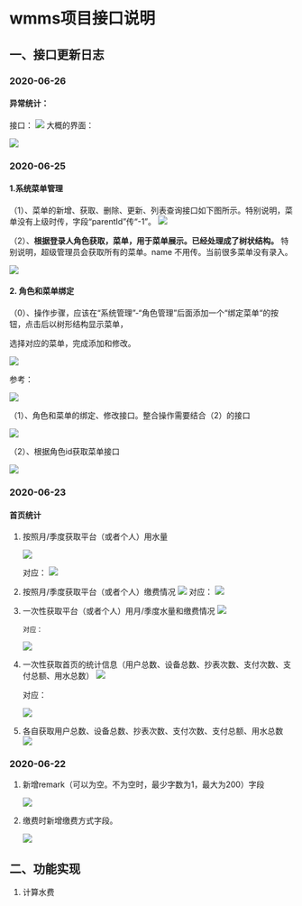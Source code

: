 # wmms项目接口说明

## 一、接口更新日志

### 2020-06-26

#### 异常统计：
接口：
      ![](https://cdn.jsdelivr.net/gh/lixinyuan1213/wmms_dashboard@master/images/yichangjiekou.jpg)
大概的界面：

![](https://cdn.jsdelivr.net/gh/lixinyuan1213/wmms_dashboard@master/images/ecsm.jpg)

### 2020-06-25

#### 1.系统菜单管理

（1）、菜单的新增、获取、删除、更新、列表查询接口如下图所示。特别说明，菜单没有上级时传，字段“parentId”传“-1”。
      ![](https://cdn.jsdelivr.net/gh/lixinyuan1213/wmms_dashboard@master/images/menu1.jpg)



（2）、**根据登录人角色获取，菜单，用于菜单展示。已经处理成了树状结构。**  特别说明，超级管理员会获取所有的菜单。name 不用传。当前很多菜单没有录入。

![](https://cdn.jsdelivr.net/gh/lixinyuan1213/wmms_dashboard@master/images/menu2.jpg)



#### 2. 角色和菜单绑定

（0）、操作步骤，应该在“系统管理”-“角色管理”后面添加一个“绑定菜单“的按钮，点击后以树形结构显示菜单，

选择对应的菜单，完成添加和修改。

![](https://cdn.jsdelivr.net/gh/lixinyuan1213/wmms_dashboard@master/images/menu5.jpg)

参考：

![](https://cdn.jsdelivr.net/gh/lixinyuan1213/wmms_dashboard@master/images/menu6.jpg)

（1）、角色和菜单的绑定、修改接口。整合操作需要结合（2）的接口

![](https://cdn.jsdelivr.net/gh/lixinyuan1213/wmms_dashboard@master/images/menu3.jpg)

（2）、根据角色id获取菜单接口

![](https://cdn.jsdelivr.net/gh/lixinyuan1213/wmms_dashboard@master/images/menu4.jpg)

### 2020-06-23

#### 首页统计

1. 按照月/季度获取平台（或者个人）用水量

      ![](https://cdn.jsdelivr.net/gh/lixinyuan1213/wmms_dashboard@master/images/readermonth.jpg)

      对应：
      ![](https://cdn.jsdelivr.net/gh/lixinyuan1213/wmms_dashboard@master/images/dui1.jpg)
      
2. 按照月/季度获取平台（或者个人）缴费情况
      ![](https://cdn.jsdelivr.net/gh/lixinyuan1213/wmms_dashboard@master/images/paymonth.jpg)
 对应：
      ![](https://cdn.jsdelivr.net/gh/lixinyuan1213/wmms_dashboard@master/images/dui1.jpg)

3. 一次性获取平台（或者个人）用月/季度水量和缴费情况
      ![](https://cdn.jsdelivr.net/gh/lixinyuan1213/wmms_dashboard@master/images/alls.jpg)

       对应：
      ![](https://cdn.jsdelivr.net/gh/lixinyuan1213/wmms_dashboard@master/images/dui1.jpg)
      
4. 一次性获取首页的统计信息（用户总数、设备总数、抄表次数、支付次数、支付总额、用水总数）
    ![](https://cdn.jsdelivr.net/gh/lixinyuan1213/wmms_dashboard@master/images/zonghe.jpg)

    对应：

    ![](https://cdn.jsdelivr.net/gh/lixinyuan1213/wmms_dashboard@master/images/dui2.jpg)

5. 各自获取用户总数、设备总数、抄表次数、支付次数、支付总额、用水总数
    ![](https://cdn.jsdelivr.net/gh/lixinyuan1213/wmms_dashboard@master/images/youall.jpg)

### 2020-06-22

1. 新增remark（可以为空。不为空时，最少字数为1，最大为200）字段

   ![](https://cdn.jsdelivr.net/gh/lixinyuan1213/wmms_dashboard@master/images/remark.jpg)

2. 缴费时新增缴费方式字段。

    ![](https://cdn.jsdelivr.net/gh/lixinyuan1213/wmms_dashboard@master/images/payment.jpg)

## 二、功能实现

1. 计算水费